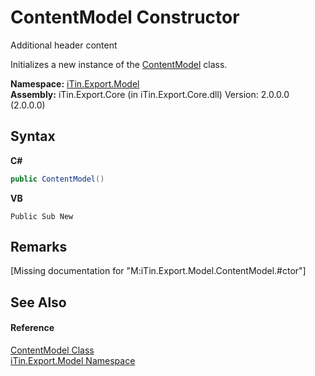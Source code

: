 # ContentModel Constructor 
Additional header content 

Initializes a new instance of the <a href="T_iTin_Export_Model_ContentModel">ContentModel</a> class.

**Namespace:**&nbsp;<a href="N_iTin_Export_Model">iTin.Export.Model</a><br />**Assembly:**&nbsp;iTin.Export.Core (in iTin.Export.Core.dll) Version: 2.0.0.0 (2.0.0.0)

## Syntax

**C#**<br />
``` C#
public ContentModel()
```

**VB**<br />
``` VB
Public Sub New
```


## Remarks
\[Missing <remarks> documentation for "M:iTin.Export.Model.ContentModel.#ctor"\]

## See Also


#### Reference
<a href="T_iTin_Export_Model_ContentModel">ContentModel Class</a><br /><a href="N_iTin_Export_Model">iTin.Export.Model Namespace</a><br />